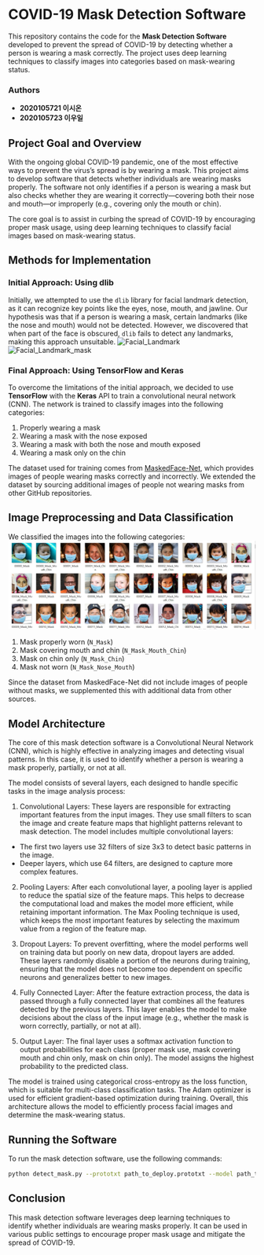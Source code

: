 # COVID-19 Mask Detection Software
This repository contains the code for the **Mask Detection Software** developed to prevent the spread of COVID-19 by detecting whether a person is wearing a mask correctly. The project uses deep learning techniques to classify images into categories based on mask-wearing status.

### Authors
- **2020105721 이시온**
- **2020105723 이우일**

## Project Goal and Overview
With the ongoing global COVID-19 pandemic, one of the most effective ways to prevent the virus’s spread is by wearing a mask. This project aims to develop software that detects whether individuals are wearing masks properly. The software not only identifies if a person is wearing a mask but also checks whether they are wearing it correctly—covering both their nose and mouth—or improperly (e.g., covering only the mouth or chin).

The core goal is to assist in curbing the spread of COVID-19 by encouraging proper mask usage, using deep learning techniques to classify facial images based on mask-wearing status.

## Methods for Implementation
### Initial Approach: Using dlib
Initially, we attempted to use the `dlib` library for facial landmark detection, as it can recognize key points like the eyes, nose, mouth, and jawline. Our hypothesis was that if a person is wearing a mask, certain landmarks (like the nose and mouth) would not be detected. However, we discovered that when part of the face is obscured, `dlib` fails to detect any landmarks, making this approach unsuitable.
![Facial_Landmark](https://github.com/user-attachments/assets/e06add24-cd8e-46d2-8400-b591a22a87dd)
![Facial_Landmark_mask](https://github.com/user-attachments/assets/68ed3a27-f87d-4b39-930e-62dd080a4b30)

### Final Approach: Using TensorFlow and Keras
To overcome the limitations of the initial approach, we decided to use **TensorFlow** with the **Keras** API to train a convolutional neural network (CNN). The network is trained to classify images into the following categories:
1. Properly wearing a mask
2. Wearing a mask with the nose exposed
3. Wearing a mask with both the nose and mouth exposed
4. Wearing a mask only on the chin

The dataset used for training comes from [MaskedFace-Net](https://github.com/cabani/MaskedFace-Net), which provides images of people wearing masks correctly and incorrectly. We extended the dataset by sourcing additional images of people not wearing masks from other GitHub repositories.

## Image Preprocessing and Data Classification
We classified the images into the following categories:
![Dataset](https://raw.githubusercontent.com/Mask-recognize-term-project/TermProject/d4288ee5dddb3a6ee6fa8e6eb39978e8d5b159bc//mask_image.jpg)
1. Mask properly worn (`N_Mask`)
2. Mask covering mouth and chin (`N_Mask_Mouth_Chin`)
3. Mask on chin only (`N_Mask_Chin`)
4. Mask not worn (`N_Mask_Nose_Mouth`)

Since the dataset from MaskedFace-Net did not include images of people without masks, we supplemented this with additional data from other sources.

## Model Architecture
The core of this mask detection software is a Convolutional Neural Network (CNN), which is highly effective in analyzing images and detecting visual patterns. In this case, it is used to identify whether a person is wearing a mask properly, partially, or not at all.

The model consists of several layers, each designed to handle specific tasks in the image analysis process:

1. Convolutional Layers: These layers are responsible for extracting important features from the input images. They use small filters to scan the image and create feature maps that highlight patterns relevant to mask detection. The model includes multiple convolutional layers:

  -   The first two layers use 32 filters of size 3x3 to detect basic patterns in the image.
  -  Deeper layers, which use 64 filters, are designed to capture more complex features.
2. Pooling Layers: After each convolutional layer, a pooling layer is applied to reduce the spatial size of the feature maps. This helps to decrease the computational load and makes the model more efficient, while retaining important information. The Max Pooling technique is used, which keeps the most important features by selecting the maximum value from a region of the feature map.

3. Dropout Layers: To prevent overfitting, where the model performs well on training data but poorly on new data, dropout layers are added. These layers randomly disable a portion of the neurons during training, ensuring that the model does not become too dependent on specific neurons and generalizes better to new images.

4. Fully Connected Layer: After the feature extraction process, the data is passed through a fully connected layer that combines all the features detected by the previous layers. This layer enables the model to make decisions about the class of the input image (e.g., whether the mask is worn correctly, partially, or not at all).

5. Output Layer: The final layer uses a softmax activation function to output probabilities for each class (proper mask use, mask covering mouth and chin only, mask on chin only). The model assigns the highest probability to the predicted class.

The model is trained using categorical cross-entropy as the loss function, which is suitable for multi-class classification tasks. The Adam optimizer is used for efficient gradient-based optimization during training. Overall, this architecture allows the model to efficiently process facial images and determine the mask-wearing status.

## Running the Software
To run the mask detection software, use the following commands:
```bash
python detect_mask.py --prototxt path_to_deploy.prototxt --model path_to_model --confidence 0.5
```
## Conclusion
This mask detection software leverages deep learning techniques to identify whether individuals are wearing masks properly. It can be used in various public settings to encourage proper mask usage and mitigate the spread of COVID-19.
